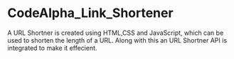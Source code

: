 # CodeAlpha_Link_Shortener
A URL Shortner is created using HTML,CSS and JavaScript, which can be used to shorten the length of a URL.
Along with this an URL Shortner API is integrated to make it effecient.
